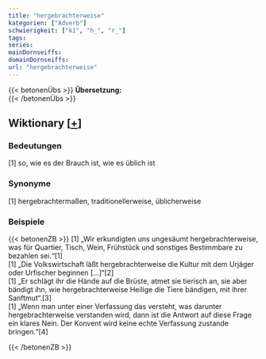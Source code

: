 ```yaml
---
title: "hergebrachterweise"
kategorien: ["Adverb"]
schwierigkeit: ["k1", "h_", "r_"]
tags:
series:
mainDornseiffs:
domainDornseiffs:
url: "hergebrachterweise"
---
```


{{< betonenÜbs >}}
**Übersetzung:**  
{{< /betonenÜbs >}}

## Wiktionary [[+](https://de.wiktionary.org/wiki/hergebrachterweise)]

### Bedeutungen
[1] so, wie es der Brauch ist, wie es üblich ist  

### Synonyme
[1] hergebrachtermaßen, traditionellerweise, üblicherweise  

### Beispiele
{{< betonenZB >}}
[1] „Wir erkundigten uns ungesäumt hergebrachterweise, was für Quartier, Tisch, Wein, Frühstück und sonstiges Bestimmbare zu bezahlen sei.“[1]  
[1] „Die Volkswirtschaft läßt hergebrachterweise die Kultur mit dem Urjäger oder Urfischer  beginnen […]“[2]  
[1] „Er schlägt ihr die Hände auf die Brüste, atmet sie tierisch an, sie aber bändigt ihn, wie hergebrachterweise Heilige die Tiere bändigen, mit ihrer Sanftmut“.[3]  
[1] „Wenn man unter einer Verfassung das versteht, was darunter hergebrachterweise verstanden wird, dann ist die Antwort auf diese Frage ein klares Nein. Der Konvent wird keine echte Verfassung zustande bringen.“[4]  

{{< /betonenZB >}}

